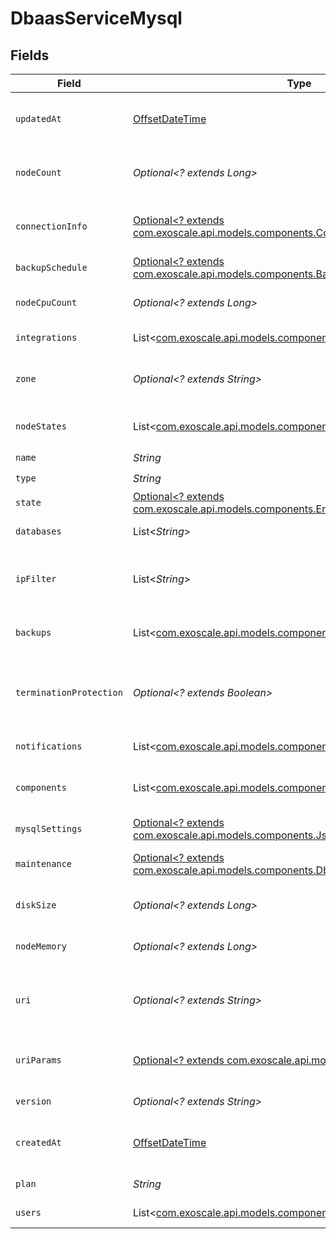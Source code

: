 # DbaasServiceMysql


## Fields

| Field                                                                                                                                | Type                                                                                                                                 | Required                                                                                                                             | Description                                                                                                                          |
| ------------------------------------------------------------------------------------------------------------------------------------ | ------------------------------------------------------------------------------------------------------------------------------------ | ------------------------------------------------------------------------------------------------------------------------------------ | ------------------------------------------------------------------------------------------------------------------------------------ |
| `updatedAt`                                                                                                                          | [OffsetDateTime](https://docs.oracle.com/javase/8/docs/api/java/time/OffsetDateTime.html)                                            | :heavy_minus_sign:                                                                                                                   | Service last update timestamp (ISO 8601)                                                                                             |
| `nodeCount`                                                                                                                          | *Optional<? extends Long>*                                                                                                           | :heavy_minus_sign:                                                                                                                   | Number of service nodes in the active plan                                                                                           |
| `connectionInfo`                                                                                                                     | [Optional<? extends com.exoscale.api.models.components.ConnectionInfo>](../../models/components/ConnectionInfo.md)                   | :heavy_minus_sign:                                                                                                                   | MySQL connection information properties                                                                                              |
| `backupSchedule`                                                                                                                     | [Optional<? extends com.exoscale.api.models.components.BackupSchedule>](../../models/components/BackupSchedule.md)                   | :heavy_minus_sign:                                                                                                                   | Backup schedule                                                                                                                      |
| `nodeCpuCount`                                                                                                                       | *Optional<? extends Long>*                                                                                                           | :heavy_minus_sign:                                                                                                                   | Number of CPUs for each node                                                                                                         |
| `integrations`                                                                                                                       | List<[com.exoscale.api.models.components.DbaasIntegration](../../models/components/DbaasIntegration.md)>                             | :heavy_minus_sign:                                                                                                                   | Service integrations                                                                                                                 |
| `zone`                                                                                                                               | *Optional<? extends String>*                                                                                                         | :heavy_minus_sign:                                                                                                                   | The zone where the service is running                                                                                                |
| `nodeStates`                                                                                                                         | List<[com.exoscale.api.models.components.DbaasNodeState](../../models/components/DbaasNodeState.md)>                                 | :heavy_minus_sign:                                                                                                                   | State of individual service nodes                                                                                                    |
| `name`                                                                                                                               | *String*                                                                                                                             | :heavy_check_mark:                                                                                                                   | N/A                                                                                                                                  |
| `type`                                                                                                                               | *String*                                                                                                                             | :heavy_check_mark:                                                                                                                   | N/A                                                                                                                                  |
| `state`                                                                                                                              | [Optional<? extends com.exoscale.api.models.components.EnumServiceState>](../../models/components/EnumServiceState.md)               | :heavy_minus_sign:                                                                                                                   | N/A                                                                                                                                  |
| `databases`                                                                                                                          | List<*String*>                                                                                                                       | :heavy_minus_sign:                                                                                                                   | List of MySQL databases                                                                                                              |
| `ipFilter`                                                                                                                           | List<*String*>                                                                                                                       | :heavy_minus_sign:                                                                                                                   | Allowed CIDR address blocks for incoming connections                                                                                 |
| `backups`                                                                                                                            | List<[com.exoscale.api.models.components.DbaasServiceBackup](../../models/components/DbaasServiceBackup.md)>                         | :heavy_minus_sign:                                                                                                                   | List of backups for the service                                                                                                      |
| `terminationProtection`                                                                                                              | *Optional<? extends Boolean>*                                                                                                        | :heavy_minus_sign:                                                                                                                   | Service is protected against termination and powering off                                                                            |
| `notifications`                                                                                                                      | List<[com.exoscale.api.models.components.DbaasServiceNotification](../../models/components/DbaasServiceNotification.md)>             | :heavy_minus_sign:                                                                                                                   | Service notifications                                                                                                                |
| `components`                                                                                                                         | List<[com.exoscale.api.models.components.Components](../../models/components/Components.md)>                                         | :heavy_minus_sign:                                                                                                                   | Service component information objects                                                                                                |
| `mysqlSettings`                                                                                                                      | [Optional<? extends com.exoscale.api.models.components.JsonSchemaMysql>](../../models/components/JsonSchemaMysql.md)                 | :heavy_minus_sign:                                                                                                                   | N/A                                                                                                                                  |
| `maintenance`                                                                                                                        | [Optional<? extends com.exoscale.api.models.components.DbaasServiceMaintenance>](../../models/components/DbaasServiceMaintenance.md) | :heavy_minus_sign:                                                                                                                   | Automatic maintenance settings                                                                                                       |
| `diskSize`                                                                                                                           | *Optional<? extends Long>*                                                                                                           | :heavy_minus_sign:                                                                                                                   | TODO UNIT disk space for data storage                                                                                                |
| `nodeMemory`                                                                                                                         | *Optional<? extends Long>*                                                                                                           | :heavy_minus_sign:                                                                                                                   | TODO UNIT of memory for each node                                                                                                    |
| `uri`                                                                                                                                | *Optional<? extends String>*                                                                                                         | :heavy_minus_sign:                                                                                                                   | URI for connecting to the service (may be absent)                                                                                    |
| `uriParams`                                                                                                                          | [Optional<? extends com.exoscale.api.models.components.UriParams>](../../models/components/UriParams.md)                             | :heavy_minus_sign:                                                                                                                   | service_uri parameterized into key-value pairs                                                                                       |
| `version`                                                                                                                            | *Optional<? extends String>*                                                                                                         | :heavy_minus_sign:                                                                                                                   | MySQL version                                                                                                                        |
| `createdAt`                                                                                                                          | [OffsetDateTime](https://docs.oracle.com/javase/8/docs/api/java/time/OffsetDateTime.html)                                            | :heavy_minus_sign:                                                                                                                   | Service creation timestamp (ISO 8601)                                                                                                |
| `plan`                                                                                                                               | *String*                                                                                                                             | :heavy_check_mark:                                                                                                                   | Subscription plan                                                                                                                    |
| `users`                                                                                                                              | List<[com.exoscale.api.models.components.Users](../../models/components/Users.md)>                                                   | :heavy_minus_sign:                                                                                                                   | List of service users                                                                                                                |